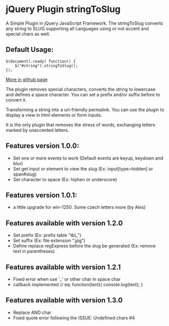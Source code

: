 jQuery Plugin stringToSlug
=============

A Simple Plugin in jQuery JavaScript Framework.
The stringToSlug converts any string to SLUG supporting all Languages using or not accent and special chars as well.

Default Usage:
-----------------

    $(document).ready( function() {
        $("#string").stringToSlug();
    });


 [More in github page](http://leocaseiro.github.io/jQuery-Plugin-stringToSlug/)


The plugin removes special characters, converts the string to lowercase and defines a space character. You can set a prefix and/or suffix before to convert it.

Transforming a string into a url-friendly permalink.
You can use the plugin to display a view in html elements or form inputs.

It is the only plugin that removes the stress of words, exchanging letters marked by unaccented letters.

Features version 1.0.0:
-----------------
* Set one or more events to work (Default events are keyup, keydown and blur)
* Set get input or element to view the slug (Ex: input[type=hidden] or span#slug)
* Set character to space (Ex: hiphen or underscore)

Features version 1.0.1:
-----------------
* a little upgrade for win-1250. Some czech letters more (by Ales)

Features available with version 1.2.0
-----------------
* Set prefix (Ex: prefix table "tbl_")
* Set suffix (Ex: file extension ".jpg")
* Define replace regExpress before the slug be generated (Ex: remove text in parentheses)

Features available with version 1.2.1
-----------------
* Fixed error when use '_' or other char in space char
* callback implemented // eq: function(text){ console.log(text); }

Features available with version 1.3.0
-----------------
* Replace AND char
* Fixed quote error following the ISSUE: Undefined chars #4
